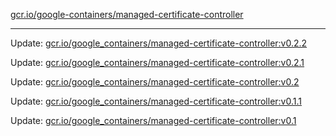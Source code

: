 [gcr.io/google-containers/managed-certificate-controller](https://hub.docker.com/r/cruse/managed-certificate-controller/tags/) 

----
Update: [gcr.io/google_containers/managed-certificate-controller:v0.2.2](https://hub.docker.com/r/cruse/managed-certificate-controller/tags/)

Update: [gcr.io/google_containers/managed-certificate-controller:v0.2.1](https://hub.docker.com/r/cruse/managed-certificate-controller/tags/)

Update: [gcr.io/google_containers/managed-certificate-controller:v0.2](https://hub.docker.com/r/cruse/managed-certificate-controller/tags/)

Update: [gcr.io/google_containers/managed-certificate-controller:v0.1.1](https://hub.docker.com/r/cruse/managed-certificate-controller/tags/)

Update: [gcr.io/google_containers/managed-certificate-controller:v0.1](https://hub.docker.com/r/cruse/managed-certificate-controller/tags/)

